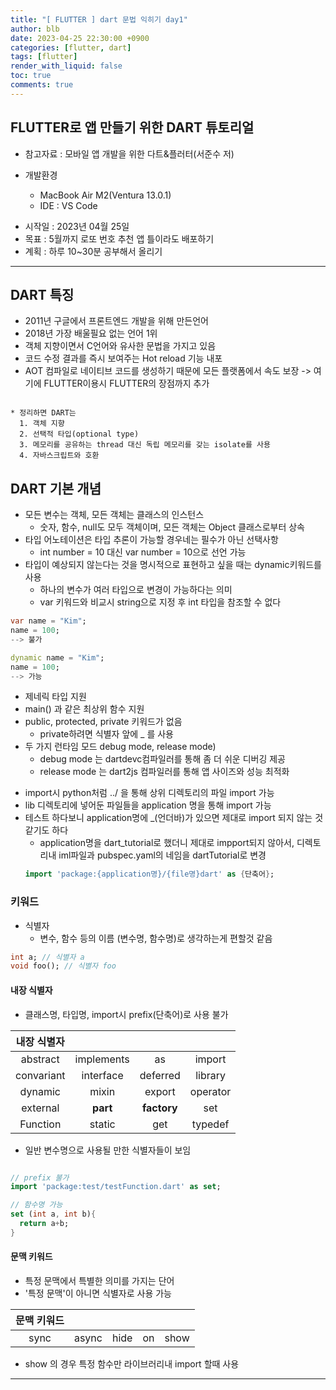 ```yaml
---
title: "[ FLUTTER ] dart 문법 익히기 day1"
author: blb
date: 2023-04-25 22:30:00 +0900
categories: [flutter, dart]
tags: [flutter]
render_with_liquid: false
toc: true
comments: true
---
```

## FLUTTER로 앱 만들기 위한 DART 튜토리얼
* 참고자료 : 모바일 앱 개발을 위한 다트&플러터(서준수 저)

* 개발환경 
  * MacBook Air M2(Ventura 13.0.1)
  * IDE : VS Code

- 시작일 : 2023년 04월 25일
- 목표 : 5월까지 로또 번호 추천 앱 틀이라도 배포하기
- 계획 : 하루 10~30분 공부해서 올리기


---

## DART 특징
- 2011년 구글에서 프론트엔드 개발을 위해 만든언어
- 2018년 가장 배울필요 없는 언어 1위 
- 객체 지향이면서 C언어와 유사한 문법을 가지고 있음
- 코드 수정 결과를 즉시 보여주는 Hot reload 기능 내포
- AOT 컴파일로 네이티브 코드를 생성하기 때문에 모든 플랫폼에서 속도 보장
-> 여기에 FLUTTER이용시 FLUTTER의 장점까지 추가
<pre><code>
* 정리하면 DART는
  1. 객체 지향
  2. 선택적 타입(optional type)
  3. 메모리를 공유하는 thread 대신 독립 메모리를 갖는 isolate를 사용
  4. 자바스크립트와 호환
</code></pre>



## DART 기본 개념
* 모든 변수는 객체, 모든 객체는 클래스의 인스턴스
  - 숫자, 함수, null도 모두 객체이며, 모든 객체는 Object 클래스로부터 상속
* 타입 어노테이션은 타입 추론이 가능할 경우네는 필수가 아닌 선택사항
  - int number = 10 대신 var number = 10으로 선언 가능
* 타입이 예상되지 않는다는 것을 명시적으로 표현하고 싶을 때는 dynamic키워드를 사용
  - 하나의 변수가 여러 타입으로 변경이 가능하다는 의미
  - var 키워드와 비교시 string으로 지정 후 int 타입을 참조할 수 없다

```dart
var name = "Kim";
name = 100;
--> 불가 

dynamic name = "Kim";
name = 100;
--> 가능

```

* 제네릭 타입 지원
* main() 과 같은 최상위 함수 지원
* public, protected, private 키워드가 없음
  * private하려면 식별자 앞에 _ 를 사용
* 두 가지 런타임 모드 debug mode, release mode)
  * debug mode 는 dartdevc컴파일러를 통해 좀 더 쉬운 디버깅 제공
  * release mode 는 dart2js 컴파일러를 통해 앱 사이즈와 성능 최적화


- import시 python처럼 ../ 을 통해 상위 디렉토리의 파일 import 가능
- lib 디렉토리에 넣어둔 파일들을 application 명을 통해 import 가능
- 테스트 하다보니 application명에 _(언더바)가 있으면 제대로 import 되지 않는 것 같기도 하다
  - application명을 dart_tutorial로 했더니 제대로 impport되지 않아서, 디렉토리내 iml파일과 pubspec.yaml의 네임을 dartTutorial로 변경
  ```dart
  import 'package:{application명}/{file명}dart' as {단축어};
  ```

### 키워드
 
- 식별자
  - 변수, 함수 등의 이름 (변수명, 함수명)로 생각하는게 편할것 같음
```dart
int a; // 식별자 a
void foo(); // 식별자 foo
```
#### 내장 식별자
- 클래스명, 타입명, import시 prefix(단축어)로 사용 불가

|내장 식별자  ||||
|:---:|:---:|:---:|:---:|
|abstract|implements|as|import|
|convariant|interface|deferred|library|
|dynamic|mixin|export|operator|
|external|**part**|**factory**|set|
|Function|static|get|typedef|

- 일반 변수명으로 사용될 만한 식별자들이 보임

```dart

// prefix 불가
import 'package:test/testFunction.dart' as set;

// 함수명 가능
set (int a, int b){
  return a+b;
}
```


#### 문맥 키워드
- 특정 문맥에서 특별한 의미를 가지는 단어
- '특정 문맥'이 아니면 식별자로 사용 가능
  
|문맥 키워드|||||
|:---:|:---:|:---:|:---:|:---:|
|sync|async|hide|on|show|

- show 의 경우 특정 함수만 라이브러리내 import 할때 사용

---
